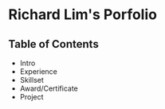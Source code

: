 # Richard Lim's Porfolio

## Table of Contents
- Intro
- Experience
- Skillset
- Award/Certificate
- Project
